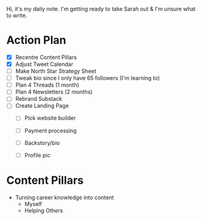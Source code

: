 Hi, it's my daily note. I'm getting ready to take Sarah out & I'm unsure what to write.

# Action Plan
- [x] Recentre Content Pillars
- [x] Adjust Tweet Calendar
- [ ] Make North Star Strategy Sheet
- [ ] Tweak bio since I only have 65 followers (I'm learning to)
- [ ] Plan 4 Threads (1 month)
- [ ] Plan 4 Newsletters (2 months)
- [ ] Rebrand Substack
- [ ] Create Landing Page
	- [ ] Pick website builder
	- [ ] Payment processing
	- [ ] Backstory/bio
	- [ ] Profile pic


# Content Pillars
- Turning career knowledge into content
	- Myself
	- Helping Others
